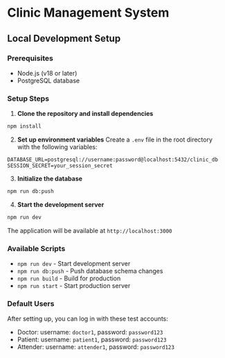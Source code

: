 # Clinic Management System

## Local Development Setup

### Prerequisites
- Node.js (v18 or later)
- PostgreSQL database

### Setup Steps

1. **Clone the repository and install dependencies**
```bash
npm install
```

2. **Set up environment variables**
Create a `.env` file in the root directory with the following variables:
```env
DATABASE_URL=postgresql://username:password@localhost:5432/clinic_db
SESSION_SECRET=your_session_secret
```

3. **Initialize the database**
```bash
npm run db:push
```

4. **Start the development server**
```bash
npm run dev
```

The application will be available at `http://localhost:3000`

### Available Scripts
- `npm run dev` - Start development server
- `npm run db:push` - Push database schema changes
- `npm run build` - Build for production
- `npm run start` - Start production server

### Default Users
After setting up, you can log in with these test accounts:
- Doctor: username: `doctor1`, password: `password123`
- Patient: username: `patient1`, password: `password123`
- Attender: username: `attender1`, password: `password123`
